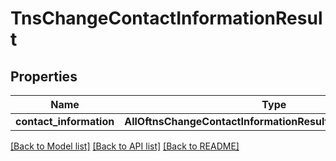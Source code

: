 # TnsChangeContactInformationResult

## Properties
Name | Type | Description | Notes
------------ | ------------- | ------------- | -------------
**contact_information** | **AllOftnsChangeContactInformationResultContactInformation** |  | 

[[Back to Model list]](../README.md#documentation-for-models) [[Back to API list]](../README.md#documentation-for-api-endpoints) [[Back to README]](../README.md)

